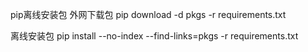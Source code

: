 pip离线安装包
外网下载包
pip download -d pkgs -r requirements.txt 

离线安装包
pip install --no-index --find-links=pkgs -r requirements.txt